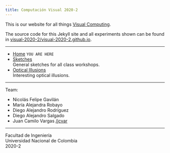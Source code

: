 ```yaml
---
title: Computación Visual 2020-2
---
```


This is our website for all things [Visual Computing](https://visualcomputing.github.io).

The source code for this Jekyll site and all experiments shown can be found in
[visual-2020-2/visual-2020-2.github.io](https://github.com/visual-2020-2/visual-2020-2.github.io).

---

- [Home](/) `YOU ARE HERE`
- [Sketches](/sketches)\
  General sketches for all class workshops.
- [Optical Illusions](/illusions)\
  Interesting optical illusions.

---

Team:
- Nicolás Felipe Gavilán
- María Alejandra Robayo
- Diego Alejandro Rodríguez
- Diego Alejandro Salgado
- Juan Camilo Vargas [/jcvar](https://github.com/jcvar)

---

Facultad de Ingeniería\
Universidad Nacional de Colombia\
2020-2

